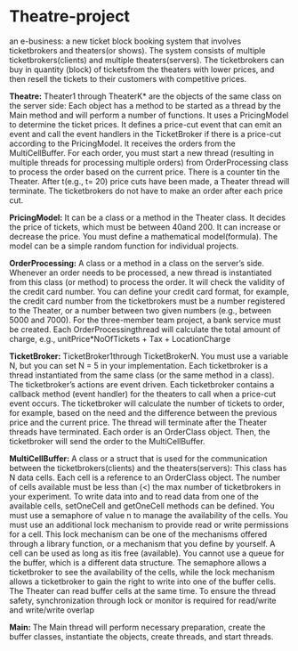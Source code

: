 # Theatre-project
an e-business: a new ticket block booking system that involves ticketbrokers and theaters(or shows). The system consists of multiple ticketbrokers(clients) and multiple theaters(servers). The ticketbrokers can buy in quantity (block) of ticketsfrom the theaters with lower prices, and then resell the tickets to their customers with competitive prices. 


**Theatre:** Theater1 through TheaterK* are the objects of the same class on the server side: Each object has a method to be started as a thread by the Main method and will perform a number  of  functions.  It uses  a  PricingModel  to  determine  the ticket prices. It defines a  price-cut  event that can emit  an  event and  call  the  event handlers  in  the TicketBroker if  there  is  a  price-cut according  to  the  PricingModel. It  receives  the  orders from  the MultiCellBuffer.  For each  order,  you must start  a  new  thread  (resulting  in  multiple  threads  for processing  multiple  orders)  from OrderProcessing  class   to  process  the  order  based  on  the current price. There is a counter tin the Theater. After t(e.g., t= 20) price cuts have been made, a Theater thread will terminate. The ticketbrokers do not have to make an order after each price cut.

**PricingModel:** It can be a class or a method in the Theater class. It decides the price of tickets, which must be between 40and 200. It can increase or decrease the price. You must define a mathematical model(formula).  The  model  can  be  a  simple  random  function  for individual  projects.

**OrderProcessing:** A class or a method in a class on the server’s side. Whenever an order needs to be processed, a new thread is instantiated from this class (or method) to process the order. It will check the validity of the credit card number. You can define your credit card format, for example, the credit card number from the ticketbrokers must be a number registered to the Theater, or a number between two given numbers (e.g., between 5000 and 7000). For  the  three-member team project,  a  bank  service  must  be  created. Each OrderProcessingthread will calculate the total amount of charge, e.g., unitPrice*NoOfTickets + Tax + LocationCharge

**TicketBroker:** TicketBroker1through TicketBrokerN. You must use a variable N, but you can set N = 5 in your implementation. Each ticketbroker is a thread instantiated from the same class (or the same method in a class). The ticketbroker’s actions are event driven. Each ticketbroker contains a callback method (event handler) for the theaters to call when a price-cut event occurs. The ticketbroker will calculate the number of tickets to order, for example, based on the need and the difference between the previous price and the current price. The thread will terminate after the Theater threads have terminated. Each order is an OrderClass object. Then, the ticketbroker will send the order to the MultiCellBuffer.

**MultiCellBuffer:** A class or a struct that is used for the communication between the ticketbrokers(clients) and the theaters(servers): This class has N data cells. Each cell is a reference to an OrderClass object. The number of cells available must be less than (<) the max number of ticketbrokers in your experiment. To write data into and to read data from one of the available cells, setOneCell and getOneCell methods can be defined. You must use a semaphore of value n to manage the availability of the cells. You must use an additional lock mechanism to provide read or write permissions for a cell. This lock mechanism can be one of the mechanisms offered through a library function, or a mechanism that you define by yourself. A cell can be used as long as itis free (available). You cannot use a queue for the buffer, which is a different data structure. The semaphore allows a ticketbroker to see the availability of the cells, while the lock mechanism allows a ticketbroker to gain the right to write into one of the buffer cells. The Theater can read buffer cells at the same time. To ensure the thread safety, synchronization through lock or monitor is required for read/write and write/write overlap

**Main:** The Main thread will perform necessary preparation, create the buffer classes, instantiate the objects, create threads, and start threads. 
